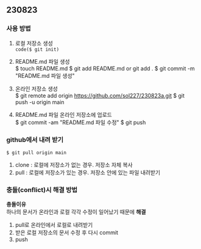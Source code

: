 ## 230823 ## 
### 사용 방법 ###
1. 로컬 저장소 생성 <br> 
`code($ git init)`

2. README.md 파일 생성 <br>
$ touch README.md
$ git add README.md or git add .
$ git commit -m "README.md 파일 생성"

3. 온라인 저장소 생성 <br>
$ git remote add origin https://github.com/sol227/230823a.git
$ git push -u origin main

4. README.md 파일 온라인 저장소에 업로드 <br>
$ git commit -am "README.md 파일 수정"
$ git push

### github에서 내려 받기 ###
`$ git pull origin main`

1. clone : 로컬에 저장소가 없는 경우. 저장소 자체 복사
2. pull : 로컬에 저장소가 있는 경우. 저장소 안에 있는 파일 내려받기

### 충돌(conflict)시 해결 방법 ###
__충돌이유__ <br>
하나의 문서가 온라인과 로컬 각각 수정이 일어났기 때문에
__해결__ <br>
1. pull로 온라인에서 로컬로 내려받기
2. 받은 로컬 저장소의 문서 수정 후 다시 commit
3. push